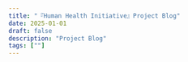 ```yaml
---
title: "『Human Health Initiative』Project Blog"
date: 2025-01-01
draft: false
description: "Project Blog"
tags: [""]
---
```



<p></p>